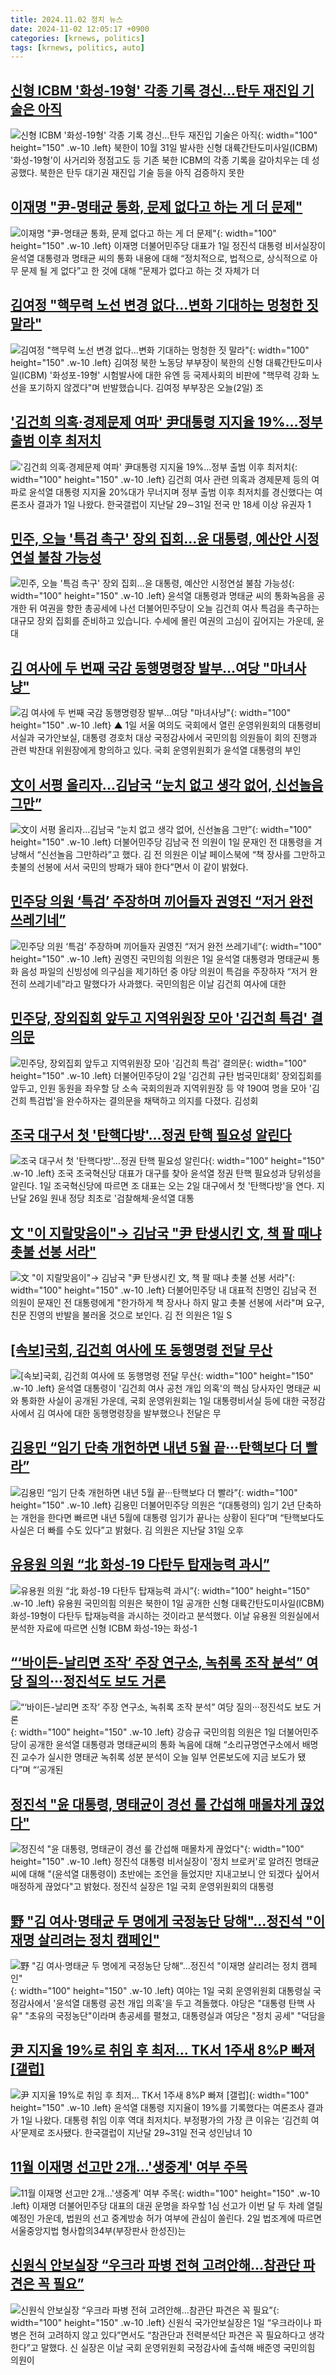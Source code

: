 ```yaml
---
title: 2024.11.02 정치 뉴스
date: 2024-11-02 12:05:17 +0900
categories: [krnews, politics]
tags: [krnews, politics, auto]
---
```

## [신형 ICBM '화성-19형' 각종 기록 경신…탄두 재진입 기술은 아직](https://n.news.naver.com/mnews/article/421/0007881788)

![신형 ICBM '화성-19형' 각종 기록 경신…탄두 재진입 기술은 아직](https://mimgnews.pstatic.net/image/origin/421/2024/11/01/7881788.jpg?type=nf220_150){: width="100" height="150" .w-10 .left}
북한이 10월 31일 발사한 신형 대륙간탄도미사일(ICBM) '화성-19형'이 사거리와 정점고도 등 기존 북한 ICBM의 각종 기록을 갈아치우는 데 성공했다. 북한은 탄두 대기권 재진입 기술 등을 아직 검증하지 못한

## [이재명 "尹-명태균 통화, 문제 없다고 하는 게 더 문제"](https://n.news.naver.com/mnews/article/011/0004410170)

![이재명 "尹-명태균 통화, 문제 없다고 하는 게 더 문제"](https://mimgnews.pstatic.net/image/origin/011/2024/11/02/4410170.jpg?type=nf220_150){: width="100" height="150" .w-10 .left}
이재명 더불어민주당 대표가 1일 정진석 대통령 비서실장이 윤석열 대통령과 명태균 씨의 통화 내용에 대해 “정치적으로, 법적으로, 상식적으로 아무 문제 될 게 없다”고 한 것에 대해 “문제가 없다고 하는 것 자체가 더

## [김여정 "핵무력 노선 변경 없다…변화 기대하는 멍청한 짓 말라"](https://n.news.naver.com/mnews/article/437/0000416761)

![김여정 "핵무력 노선 변경 없다…변화 기대하는 멍청한 짓 말라"](https://mimgnews.pstatic.net/image/origin/437/2024/11/02/416761.jpg?type=nf220_150){: width="100" height="150" .w-10 .left}
김여정 북한 노동당 부부장이 북한의 신형 대륙간탄도미사일(ICBM) '화성포-19형' 시험발사에 대한 유엔 등 국제사회의 비판에 "핵무력 강화 노선을 포기하지 않겠다"며 반발했습니다. 김여정 부부장은 오늘(2일) 조

## ['김건희 의혹·경제문제 여파' 尹대통령 지지율 19%…정부 출범 이후 최저치](https://n.news.naver.com/mnews/article/087/0001076525)

!['김건희 의혹·경제문제 여파' 尹대통령 지지율 19%…정부 출범 이후 최저치](https://mimgnews.pstatic.net/image/origin/087/2024/11/01/1076525.jpg?type=nf220_150){: width="100" height="150" .w-10 .left}
김건희 여사 관련 의혹과 경제문제 등의 여파로 윤석열 대통령 지지율 20%대가 무너지며 정부 출범 이후 최저치를 경신했다는 여론조사 결과가 1일 나왔다. 한국갤럽이 지난달 29∼31일 전국 만 18세 이상 유권자 1

## [민주, 오늘 '특검 촉구' 장외 집회...윤 대통령, 예산안 시정연설 불참 가능성](https://n.news.naver.com/mnews/article/052/0002108327)

![민주, 오늘 '특검 촉구' 장외 집회...윤 대통령, 예산안 시정연설 불참 가능성](https://mimgnews.pstatic.net/image/origin/052/2024/11/02/2108327.jpg?type=nf220_150){: width="100" height="150" .w-10 .left}
윤석열 대통령과 명태균 씨의 통화녹음을 공개한 뒤 여권을 향한 총공세에 나선 더불어민주당이 오늘 김건희 여사 특검을 촉구하는 대규모 장외 집회를 준비하고 있습니다. 수세에 몰린 여권의 고심이 깊어지는 가운데, 윤 대

## [김 여사에 두 번째 국감 동행명령장 발부…여당 "마녀사냥"](https://n.news.naver.com/mnews/article/055/0001202561)

![김 여사에 두 번째 국감 동행명령장 발부…여당 "마녀사냥"](https://mimgnews.pstatic.net/image/origin/055/2024/11/01/1202561.jpg?type=nf220_150){: width="100" height="150" .w-10 .left}
▲ 1일 서울 여의도 국회에서 열린 운영위원회의 대통령비서실과 국가안보실, 대통령 경호처 대상 국정감사에서 국민의힘 의원들이 회의 진행과 관련 박찬대 위원장에게 항의하고 있다. 국회 운영위원회가 윤석열 대통령의 부인

## [文이 서평 올리자...김남국 “눈치 없고 생각 없어, 신선놀음 그만”](https://n.news.naver.com/mnews/article/023/0003867686)

![文이 서평 올리자...김남국 “눈치 없고 생각 없어, 신선놀음 그만”](https://mimgnews.pstatic.net/image/origin/023/2024/11/01/3867686.jpg?type=nf220_150){: width="100" height="150" .w-10 .left}
더불어민주당 김남국 전 의원이 1일 문재인 전 대통령을 겨냥해서 “신선놀음 그만하라”고 했다. 김 전 의원은 이날 페이스북에 “책 장사를 그만하고 촛불의 선봉에 서서 국민의 방패가 돼야 한다”면서 이 같이 밝혔다.

## [민주당 의원 ‘특검’ 주장하며 끼어들자 권영진 “저거 완전 쓰레기네”](https://n.news.naver.com/mnews/article/032/0003330003)

![민주당 의원 ‘특검’ 주장하며 끼어들자 권영진 “저거 완전 쓰레기네”](https://mimgnews.pstatic.net/image/origin/032/2024/11/01/3330003.jpg?type=nf220_150){: width="100" height="150" .w-10 .left}
권영진 국민의힘 의원은 1일 윤석열 대통령과 명태균씨 통화 음성 파일의 신빙성에 의구심을 제기하던 중 야당 의원이 특검을 주장하자 “저거 완전히 쓰레기네”라고 말했다가 사과했다. 국민의힘은 이날 김건희 여사에 대한

## [민주당, 장외집회 앞두고 지역위원장 모아 '김건희 특검' 결의문](https://n.news.naver.com/mnews/article/119/0002888226)

![민주당, 장외집회 앞두고 지역위원장 모아 '김건희 특검' 결의문](https://mimgnews.pstatic.net/image/origin/119/2024/11/01/2888226.jpg?type=nf220_150){: width="100" height="150" .w-10 .left}
더불어민주당이 2일 '김건희 규탄 범국민대회' 장외집회를 앞두고, 인원 동원을 좌우할 당 소속 국회의원과 지역위원장 등 약 190여 명을 모아 '김건희 특검법'을 완수하자는 결의문을 채택하고 의지를 다졌다. 김성회

## [조국 대구서 첫 '탄핵다방'…정권 탄핵 필요성 알린다](https://n.news.naver.com/mnews/article/079/0003954278)

![조국 대구서 첫 '탄핵다방'…정권 탄핵 필요성 알린다](https://mimgnews.pstatic.net/image/origin/079/2024/11/01/3954278.jpg?type=nf220_150){: width="100" height="150" .w-10 .left}
조국 조국혁신당 대표가 대구를 찾아 윤석열 정권 탄핵 필요성과 당위성을 알린다. 1일 조국혁신당에 따르면 조 대표는 오는 2일 대구에서 첫 '탄핵다방'을 연다. 지난달 26일 원내 정당 최초로 '검찰해체·윤석열 대통

## [文 "이 지랄맞음이"→ 김남국 "尹 탄생시킨 文, 책 팔 때냐 촛불 선봉 서라"](https://n.news.naver.com/mnews/article/421/0007881130)

![文 "이 지랄맞음이"→ 김남국 "尹 탄생시킨 文, 책 팔 때냐 촛불 선봉 서라"](https://mimgnews.pstatic.net/image/origin/421/2024/11/01/7881130.jpg?type=nf220_150){: width="100" height="150" .w-10 .left}
더불어민주당 내 대표적 친명인 김남국 전 의원이 문재인 전 대통령에게 "한가하게 책 장사나 하지 말고 촛불 선봉에 서라"며 요구, 친문 진영의 반발을 불러올 것으로 보인다. 김 전 의원은 1일 S

## [[속보]국회, 김건희 여사에 또 동행명령 전달 무산](https://n.news.naver.com/mnews/article/016/0002382461)

![[속보]국회, 김건희 여사에 또 동행명령 전달 무산](https://mimgnews.pstatic.net/image/origin/016/2024/11/01/2382461.jpg?type=nf220_150){: width="100" height="150" .w-10 .left}
윤석열 대통령이 '김건희 여사 공천 개입 의혹'의 핵심 당사자인 명태균 씨와 통화한 사실이 공개된 가운데, 국회 운영위원회는 1일 대통령비서실 등에 대한 국정감사에서 김 여사에 대한 동행명령장을 발부했으나 전달은 무

## [김용민 “임기 단축 개헌하면 내년 5월 끝···탄핵보다 더 빨라”](https://n.news.naver.com/mnews/article/032/0003329896)

![김용민 “임기 단축 개헌하면 내년 5월 끝···탄핵보다 더 빨라”](https://mimgnews.pstatic.net/image/origin/032/2024/11/01/3329896.jpg?type=nf220_150){: width="100" height="150" .w-10 .left}
김용민 더불어민주당 의원은 “(대통령의) 임기 2년 단축하는 개헌을 한다면 빠르면 내년 5월에 대통령 임기가 끝나는 상황이 된다”며 “탄핵보다도 사실은 더 빠를 수도 있다”고 밝혔다. 김 의원은 지난달 31일 오후

## [유용원 의원 “北 화성-19 다탄두 탑재능력 과시”](https://n.news.naver.com/mnews/article/016/0002382093)

![유용원 의원 “北 화성-19 다탄두 탑재능력 과시”](https://mimgnews.pstatic.net/image/origin/016/2024/11/01/2382093.jpg?type=nf220_150){: width="100" height="150" .w-10 .left}
유용원 국민의힘 의원은 북한이 1일 공개한 신형 대륙간탄도미사일(ICBM) 화성-19형이 다탄두 탑재능력을 과시하는 것이라고 분석했다. 이날 유용원 의원실에서 분석한 자료에 따르면 신형 ICBM 화성-19는 화성-1

## [“‘바이든-날리면 조작’ 주장 연구소, 녹취록 조작 분석” 여당 질의···정진석도 보도 거론](https://n.news.naver.com/mnews/article/032/0003329983)

![“‘바이든-날리면 조작’ 주장 연구소, 녹취록 조작 분석” 여당 질의···정진석도 보도 거론](https://mimgnews.pstatic.net/image/origin/032/2024/11/01/3329983.jpg?type=nf220_150){: width="100" height="150" .w-10 .left}
강승규 국민의힘 의원은 1일 더불어민주당이 공개한 윤석열 대통령과 명태균씨의 통화 녹음에 대해 “소리규명연구소에서 배명진 교수가 실시한 명태균 녹취록 성분 분석이 오늘 일부 언론보도에 지금 보도가 됐다”며 “‘공개된

## [정진석 "윤 대통령, 명태균이 경선 룰 간섭해 매몰차게 끊었다"](https://n.news.naver.com/mnews/article/119/0002888241)

![정진석 "윤 대통령, 명태균이 경선 룰 간섭해 매몰차게 끊었다"](https://mimgnews.pstatic.net/image/origin/119/2024/11/01/2888241.jpg?type=nf220_150){: width="100" height="150" .w-10 .left}
정진석 대통령 비서실장이 '정치 브로커'로 알려진 명태균 씨에 대해 "(윤석열 대통령이) 초반에는 조언을 들었지만 지내고보니 안 되겠다 싶어서 매정하게 끊었다"고 밝혔다. 정진석 실장은 1일 국회 운영위원회의 대통령

## [野 "김 여사·명태균 두 명에게 국정농단 당해"...정진석 "이재명 살리려는 정치 캠페인"](https://n.news.naver.com/mnews/article/469/0000831011)

![野 "김 여사·명태균 두 명에게 국정농단 당해"...정진석 "이재명 살리려는 정치 캠페인"](https://mimgnews.pstatic.net/image/origin/469/2024/11/01/831011.jpg?type=nf220_150){: width="100" height="150" .w-10 .left}
여야는 1일 국회 운영위원회 대통령실 국정감사에서 '윤석열 대통령 공천 개입 의혹'을 두고 격돌했다. 야당은 "대통령 탄핵 사유" "초유의 국정농단"이라며 총공세를 펼쳤고, 대통령실과 여당은 "정치 공세" "덕담을

## [尹 지지율 19%로 취임 후 최저... TK서 1주새 8%P 빠져 [갤럽]](https://n.news.naver.com/mnews/article/023/0003867679)

![尹 지지율 19%로 취임 후 최저... TK서 1주새 8%P 빠져 [갤럽]](https://mimgnews.pstatic.net/image/origin/023/2024/11/01/3867679.jpg?type=nf220_150){: width="100" height="150" .w-10 .left}
윤석열 대통령 지지율이 19%를 기록했다는 여론조사 결과가 1일 나왔다. 대통령 취임 이후 역대 최저치다. 부정평가의 가장 큰 이유는 ‘김건희 여사’문제로 조사됐다. 한국갤럽이 지난달 29~31일 전국 성인남녀 10

## [11월 이재명 선고만 2개…'생중계' 여부 주목](https://n.news.naver.com/mnews/article/003/0012880189)

![11월 이재명 선고만 2개…'생중계' 여부 주목](https://mimgnews.pstatic.net/image/origin/003/2024/11/02/12880189.jpg?type=nf220_150){: width="100" height="150" .w-10 .left}
이재명 더불어민주당 대표의 대권 운명을 좌우할 1심 선고가 이번 달 두 차례 열릴 예정인 가운데, 법원의 선고 중계방송 허가 여부에 관심이 쏠린다. 2일 법조계에 따르면 서울중앙지법 형사합의34부(부장판사 한성진)는

## [신원식 안보실장 “우크라 파병 전혀 고려안해…참관단 파견은 꼭 필요”](https://n.news.naver.com/mnews/article/025/0003397727)

![신원식 안보실장 “우크라 파병 전혀 고려안해…참관단 파견은 꼭 필요”](https://mimgnews.pstatic.net/image/origin/025/2024/11/01/3397727.jpg?type=nf220_150){: width="100" height="150" .w-10 .left}
신원식 국가안보실장은 1일 “우크라이나 파병은 전혀 고려하지 않고 있다”면서도 “참관단과 전력분석단 파견은 꼭 필요하다고 생각한다”고 말했다. 신 실장은 이날 국회 운영위원회 국정감사에 출석해 배준영 국민의힘 의원이


